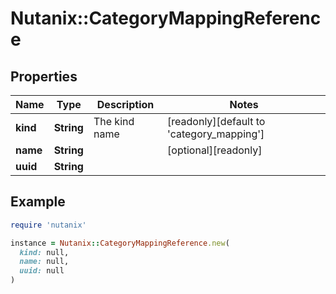 # Nutanix::CategoryMappingReference

## Properties

| Name | Type | Description | Notes |
| ---- | ---- | ----------- | ----- |
| **kind** | **String** | The kind name | [readonly][default to &#39;category_mapping&#39;] |
| **name** | **String** |  | [optional][readonly] |
| **uuid** | **String** |  |  |

## Example

```ruby
require 'nutanix'

instance = Nutanix::CategoryMappingReference.new(
  kind: null,
  name: null,
  uuid: null
)
```

